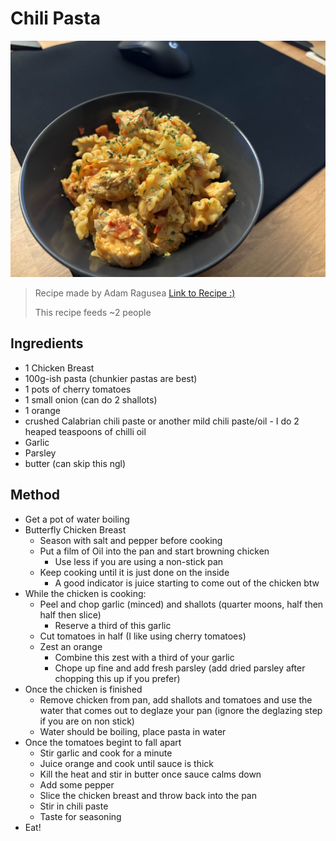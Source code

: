 # Chili Pasta

![alt text](Chilli_Pasta.jpg)

> Recipe made by Adam Ragusea [Link to Recipe :)](https://www.youtube.com/watch?v=fFCqW6VwtKQ)
>
> This recipe feeds ~2 people

## Ingredients

- 1 Chicken Breast
- 100g-ish pasta (chunkier pastas are best)
- 1 pots of cherry tomatoes
- 1 small onion (can do 2 shallots)
- 1 orange
- crushed Calabrian chili paste or another mild chili paste/oil
      - I do 2 heaped teaspoons of chilli oil
- Garlic
- Parsley
- butter (can skip this ngl)

## Method

- Get a pot of water boiling
- Butterfly Chicken Breast
    - Season with salt and pepper before cooking
    - Put a film of Oil into the pan and start browning chicken
        - Use less if you are using a non-stick pan
    - Keep cooking until it is just done on the inside
        - A good indicator is juice starting to come out of the chicken btw
- While the chicken is cooking:
    - Peel and chop garlic (minced) and shallots (quarter moons, half then half then slice)
        - Reserve a third of this garlic
    - Cut tomatoes in half (I like using cherry tomatoes)
    - Zest an orange
        - Combine this zest with a third of your garlic
        - Chope up fine and add fresh parsley (add dried parsley after chopping this up if you prefer)
- Once the chicken is finished
    - Remove chicken from pan, add shallots and tomatoes and use the water that comes out to deglaze your pan (ignore the deglazing step if you are on non stick)
    - Water should be boiling, place pasta in water
- Once the tomatoes begint to fall apart
    - Stir garlic and cook for a minute
    - Juice orange and cook until sauce is thick
    - Kill the heat and stir in butter once sauce calms down
    - Add some pepper
    - Slice the chicken breast and throw back into the pan
    - Stir in chili paste
    - Taste for seasoning
- Eat!
